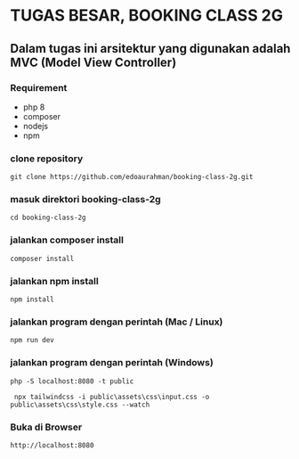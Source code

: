 # TUGAS BESAR, BOOKING CLASS 2G

## Dalam tugas ini arsitektur yang digunakan adalah MVC (Model View Controller)

### Requirement

- php 8
- composer
- nodejs
- npm

### clone repository

```
git clone https://github.com/edoaurahman/booking-class-2g.git
```

### masuk direktori booking-class-2g

```
cd booking-class-2g
```

### jalankan composer install

```
composer install
```

### jalankan npm install

```
npm install
```

### jalankan program dengan perintah (Mac / Linux)

```
npm run dev
```

### jalankan program dengan perintah (Windows)

```
php -S localhost:8080 -t public
```

```
 npx tailwindcss -i public\assets\css\input.css -o public\assets\css\style.css --watch
```

### Buka di Browser

```
http://localhost:8080
```
